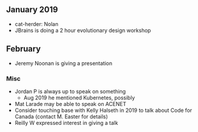 
## January 2019

* cat-herder: Nolan
* JBrains is doing a 2 hour evolutionary design workshop

## February
* Jeremy Noonan is giving a presentation


### Misc

* Jordan P is always up to speak on something
    * Aug 2019 he mentioned Kubernetes, possibly  
* Mat Larade may be able to speak on ACENET
* Consider touching base with Kelly Halseth in 2019 to talk about Code for Canada (contact M. Easter for details)
* Reilly W expressed interest in giving a talk
